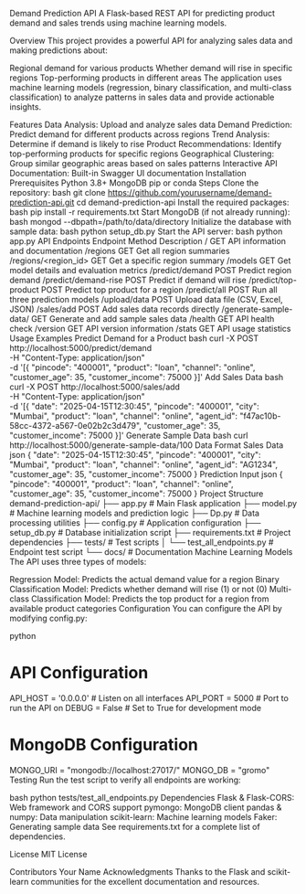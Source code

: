 Demand Prediction API
A Flask-based REST API for predicting product demand and sales trends using machine learning models.

Overview
This project provides a powerful API for analyzing sales data and making predictions about:

Regional demand for various products
Whether demand will rise in specific regions
Top-performing products in different areas
The application uses machine learning models (regression, binary classification, and multi-class classification) to analyze patterns in sales data and provide actionable insights.

Features
Data Analysis: Upload and analyze sales data
Demand Prediction: Predict demand for different products across regions
Trend Analysis: Determine if demand is likely to rise
Product Recommendations: Identify top-performing products for specific regions
Geographical Clustering: Group similar geographic areas based on sales patterns
Interactive API Documentation: Built-in Swagger UI documentation
Installation
Prerequisites
Python 3.8+
MongoDB
pip or conda
Steps
Clone the repository:
bash
git clone https://github.com/yourusername/demand-prediction-api.git
cd demand-prediction-api
Install the required packages:
bash
pip install -r requirements.txt
Start MongoDB (if not already running):
bash
mongod --dbpath=/path/to/data/directory
Initialize the database with sample data:
bash
python setup_db.py
Start the API server:
bash
python app.py
API Endpoints
Endpoint	Method	Description
/	GET	API information and documentation
/regions	GET	Get all region summaries
/regions/<region_id>	GET	Get a specific region summary
/models	GET	Get model details and evaluation metrics
/predict/demand	POST	Predict region demand
/predict/demand-rise	POST	Predict if demand will rise
/predict/top-product	POST	Predict top product for a region
/predict/all	POST	Run all three prediction models
/upload/data	POST	Upload data file (CSV, Excel, JSON)
/sales/add	POST	Add sales data records directly
/generate-sample-data/<count>	GET	Generate and add sample sales data
/health	GET	API health check
/version	GET	API version information
/stats	GET	API usage statistics
Usage Examples
Predict Demand for a Product
bash
curl -X POST http://localhost:5000/predict/demand \
  -H "Content-Type: application/json" \
  -d '[{
    "pincode": "400001",
    "product": "loan",
    "channel": "online",
    "customer_age": 35,
    "customer_income": 75000
  }]'
Add Sales Data
bash
curl -X POST http://localhost:5000/sales/add \
  -H "Content-Type: application/json" \
  -d '[{
    "date": "2025-04-15T12:30:45",
    "pincode": "400001",
    "city": "Mumbai",
    "product": "loan",
    "channel": "online",
    "agent_id": "f47ac10b-58cc-4372-a567-0e02b2c3d479",
    "customer_age": 35,
    "customer_income": 75000
  }]'
Generate Sample Data
bash
curl http://localhost:5000/generate-sample-data/100
Data Format
Sales Data
json
{
  "date": "2025-04-15T12:30:45",
  "pincode": "400001",
  "city": "Mumbai",
  "product": "loan",
  "channel": "online",
  "agent_id": "AG1234",
  "customer_age": 35,
  "customer_income": 75000
}
Prediction Input
json
{
  "pincode": "400001",
  "product": "loan",
  "channel": "online",
  "customer_age": 35,
  "customer_income": 75000
}
Project Structure
demand-prediction-api/
├── app.py                  # Main Flask application
├── model.py                # Machine learning models and prediction logic
├── Dp.py                   # Data processing utilities
├── config.py               # Application configuration
├── setup_db.py             # Database initialization script
├── requirements.txt        # Project dependencies
├── tests/                  # Test scripts
│   └── test_all_endpoints.py  # Endpoint test script
└── docs/                   # Documentation
Machine Learning Models
The API uses three types of models:

Regression Model: Predicts the actual demand value for a region
Binary Classification Model: Predicts whether demand will rise (1) or not (0)
Multi-class Classification Model: Predicts the top product for a region from available product categories
Configuration
You can configure the API by modifying config.py:

python
# API Configuration
API_HOST = '0.0.0.0'  # Listen on all interfaces
API_PORT = 5000       # Port to run the API on
DEBUG = False         # Set to True for development mode

# MongoDB Configuration
MONGO_URI = "mongodb://localhost:27017/"
MONGO_DB = "gromo"
Testing
Run the test script to verify all endpoints are working:

bash
python tests/test_all_endpoints.py
Dependencies
Flask & Flask-CORS: Web framework and CORS support
pymongo: MongoDB client
pandas & numpy: Data manipulation
scikit-learn: Machine learning models
Faker: Generating sample data
See requirements.txt for a complete list of dependencies.

License
MIT License

Contributors
Your Name
Acknowledgments
Thanks to the Flask and scikit-learn communities for the excellent documentation and resources.
